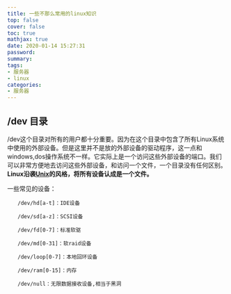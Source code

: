```yaml
---
title: 一些不那么常用的linux知识
top: false
cover: false
toc: true
mathjax: true
date: 2020-01-14 15:27:31
password:
summary:
tags:
- 服务器
- linux
categories:
- 服务器
---
```

## /dev 目录

/dev这个目录对所有的用户都十分重要。因为在这个目录中包含了所有Linux系统中使用的外部设备。但是这里并不是放的外部设备的驱动程序，这一点和windows,dos操作系统不一样。它实际上是一个访问这些外部设备的端口。我们可以非常方便地去访问这些外部设备，和访问一个文件，一个目录没有任何区别。
**Linux沿袭[Unix](http://www.ltesting.net/html/76/category-catid-376.html)的风格，将所有设备认成是一个文件。**

一些常见的设备：

```
　　/dev/hd[a-t]：IDE设备

　　/dev/sd[a-z]：SCSI设备

　　/dev/fd[0-7]：标准软驱

　　/dev/md[0-31]：软raid设备

　　/dev/loop[0-7]：本地回环设备

　　/dev/ram[0-15]：内存

　　/dev/null：无限数据接收设备,相当于黑洞

```

